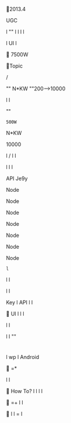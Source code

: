 


2013.4  



  
UGC  
l "" l  l 
 l  l 
  
  
  


   l UI   l      
  
  


7500W  
     

Topic










  
  
  


  
         /  
  
  


  
   "" N*KW   ""200-->10000         l    l      
  



  

  

""  

   

   

   

  

       500W        

  

  

  

      

N*KW     

      10000  

   
  

   
     


  
      l /   l    l   
  
   l    l    l   





 API
Je9y



 
 
 





Node

Node

Node

Node

Node

Node

Node


  
    l    l    l   


   l    l   
Key   l API   l    l   
  
  


UI   l    l    l   
           


   l    l            


   l    l ""     


=            l wp   l Android        


=*         l    l         


How  To?   l    l    l    l   


=+    l    l   


 l    l =   l   


  

